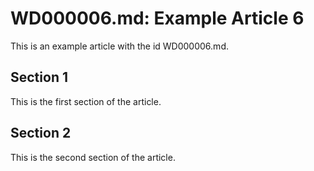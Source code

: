 # WD000006.md: Example Article 6

This is an example article with the id WD000006.md.
## Section 1

This is the first section of the article.
## Section 2

This is the second section of the article.
